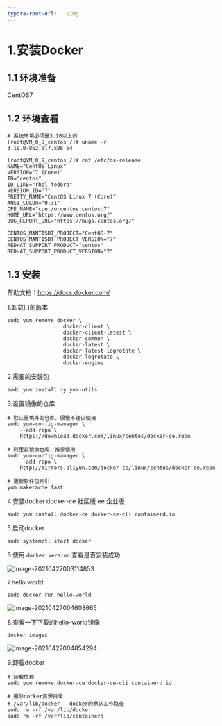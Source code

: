 ```yaml
---
typora-root-url: ..\img
---
```


# 1.安装Docker

## 1.1 环境准备

CentOS7

## 1.2 环境查看

``` shel
# 系统环境必须是3.10以上的
[root@VM_0_9_centos /]# uname -r
3.10.0-862.el7.x86_64
```

``` shell
[root@VM_0_9_centos /]# cat /etc/os-release 
NAME="CentOS Linux"
VERSION="7 (Core)"
ID="centos"
ID_LIKE="rhel fedora"
VERSION_ID="7"
PRETTY_NAME="CentOS Linux 7 (Core)"
ANSI_COLOR="0;31"
CPE_NAME="cpe:/o:centos:centos:7"
HOME_URL="https://www.centos.org/"
BUG_REPORT_URL="https://bugs.centos.org/"

CENTOS_MANTISBT_PROJECT="CentOS-7"
CENTOS_MANTISBT_PROJECT_VERSION="7"
REDHAT_SUPPORT_PRODUCT="centos"
REDHAT_SUPPORT_PRODUCT_VERSION="7"
```

## 1.3 安装

帮助文档：https://docs.docker.com/

1.卸载旧的版本

``` shell
sudo yum remove docker \
                  docker-client \
                  docker-client-latest \
                  docker-common \
                  docker-latest \
                  docker-latest-logrotate \
                  docker-logrotate \
                  docker-engine
```

2.需要的安装包

``` shel
sudo yum install -y yum-utils
```

3.设置镜像的仓库

``` shel
# 默认是境外的仓库，很慢不建议使用
sudo yum-config-manager \
    --add-repo \
    https://download.docker.com/linux/centos/docker-ce.repo
    
# 阿里云镜像仓库，推荐使用
sudo yum-config-manager \
    --add-repo \
    http://mirrors.aliyun.com/docker-ce/linux/centos/docker-ce.repo
    
# 更新软件包索引
yum makecache fast
```

4.安装docker docker-ce 社区版 ee 企业版

``` shel
sudo yum install docker-ce docker-ce-cli containerd.io
```

5.启动docker

``` she
sudo systemctl start docker
```

6.使用 `docker version` 查看是否安装成功

![image-20210427003114853](F:\我的文档\学习笔记\img\image-20210427003114853.png)

7.hello world

``` shel
sudo docker run hello-world
```

![image-20210427004608665](/image-20210427004608665.png)

8.查看一下下载的hello-world镜像

``` shel
docker images
```

![image-20210427004854294](/image-20210427004854294.png)

9.卸载docker

``` shel
# 卸载依赖
sudo yum remove docker-ce docker-ce-cli containerd.io

# 删除docker资源目录
# /var/lib/docker	docker的默认工作路径
sudo rm -rf /var/lib/docker
sudo rm -rf /var/lib/containerd
```

